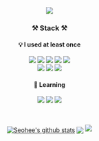 <div align="center">
  
  <img src="https://capsule-render.vercel.app/api?type=waving&color=044400&height=200&text=Seohee%20Yoon%20🐢&fontSize=50&fontColor=e5ece5&fontAlignY=40" />

  ### ⚒️ Stack ⚒️
  #### 💡 I used at least once 
  <img src="https://img.shields.io/badge/Python-3776AB?style=for-the-badge&logo=Python&logoColor=white">
  <img src="https://img.shields.io/badge/C-A8B9CC?style=for-the-badge&logo=C&logoColor=white">
  <img src="https://img.shields.io/badge/JAVA-007396?style=for-the-badge&logo=Java&logoColor=white">
  <img src="https://img.shields.io/badge/Kotlin-7F52FF?style=for-the-badge&logo=Kotlin&logoColor=white">
  <img src="https://img.shields.io/badge/Unity-000000?style=for-the-badge&logo=Unity&logoColor=white">
  <br/>
  <img src="https://img.shields.io/badge/Eclipse-2C2255?style=for-the-badge&logo=Eclipse%20IDE&logoColor=white">
  <img src="https://img.shields.io/badge/VSCode-007ACC?style=for-the-badge&logo=VisualStudioCode&logoColor=white">
  <img src="https://img.shields.io/badge/Notion-000000?style=for-the-badge&logo=Notion&logoColor=white">
  <br/>
 
#### 🌱 Learning
  <img src="https://img.shields.io/badge/Spring-6DB33F?style=for-the-badge&logo=spring&logoColor=white">
  <img src="https://img.shields.io/badge/MySQL-4479A1?style=for-the-badge&logo=MySQL&logoColor=white">
  <img src="https://img.shields.io/badge/github-181717?style=for-the-badge&logo=github&logoColor=white">
  <br/>
  <br/>
  <br/>
  
  <a href="https://github.com/seohee0925/github-readme-stats"><img align="center" src="https://github-readme-stats.vercel.app/api?username=seohee0925&show_icons=true&include_all_commits=true&theme=merko&hide_border=true" alt="Seohee's github stats" /></a>  <a href="https://github.com/seohee0925/github-readme-stats"><img align="center" src="https://github-readme-stats.vercel.app/api/top-langs/?username=seohee0925&layout=compact&theme=merko&hide_border=true" /></a>
  <img src="https://capsule-render.vercel.app/api?type=waving&color=044400&height=150&section=footer&fontSize=90" />
</div>
